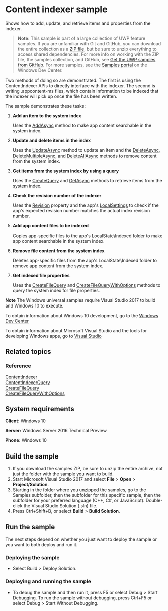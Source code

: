 ﻿<!---
  category: Data
  samplefwlink: http://go.microsoft.com/fwlink/p/?LinkId=620524
--->

# Content indexer sample

Shows how to add, update, and retrieve items and properties from the indexer. 

> **Note:** This sample is part of a large collection of UWP feature samples. 
> If you are unfamiliar with Git and GitHub, you can download the entire collection as a 
> [ZIP file](https://github.com/Microsoft/Windows-universal-samples/archive/master.zip), but be 
> sure to unzip everything to access shared dependencies. For more info on working with the ZIP file, 
> the samples collection, and GitHub, see [Get the UWP samples from GitHub](https://aka.ms/ovu2uq). 
> For more samples, see the [Samples portal](https://aka.ms/winsamples) on the Windows Dev Center. 

Two methods of doing so are demonstrated. 
The first is using the ContentIndexer APIs to directly interface with the indexer. The second is writing .appcontent-ms files, 
which contain information to be indexed that the indexer will pick up once the file has been written.

The sample demonstrates these tasks:

1.  **Add an item to the system index**

    Uses the [AddAsync](https://msdn.microsoft.com/library/windows/apps/dn298342) method to make app content searchable in the system index.

2.  **Update and delete items in the index**

    Uses the [UpdateAsync](https://msdn.microsoft.com/library/windows/apps/dn298355) method to update an item and the [DeleteAsync](https://msdn.microsoft.com/library/windows/apps/dn298348), [DeleteMultipleAsync](https://msdn.microsoft.com/library/windows/apps/dn298349), and [DeleteAllAsync](https://msdn.microsoft.com/library/windows/apps/dn298347) methods to remove content from the system index.

3.  **Get items from the system index by using a query**

    Uses the [CreateQuery](https://msdn.microsoft.com/library/windows/apps/dn298343) and [GetAsync](https://msdn.microsoft.com/library/windows/apps/dn298334) methods to retrieve items from the system index.

4.  **Check the revision number of the indexer**

    Uses the [Revision](https://msdn.microsoft.com/library/windows/apps/dn298354) property and the app's [LocalSettings](https://msdn.microsoft.com/library/windows/apps/br241622) to check if the app's expected revision number matches the actual index revision number.

5.  **Add app content files to be indexed**

    Copies app-specific files to the app's LocalState\\Indexed folder to make app content searchable in the system index.

6.  **Remove file content from the system index**

    Deletes app-specific files from the app's LocalState\\Indexed folder to remove app content from the system index.

7.  **Get indexed file properties**

    Uses the [CreateFileQuery](https://msdn.microsoft.com/library/windows/apps/br227252) and [CreateFileQueryWithOptions](https://msdn.microsoft.com/library/windows/apps/br211591) methods to query the system index for file properties.

**Note** The Windows universal samples require Visual Studio 2017 to build and Windows 10 to execute.
 
To obtain information about Windows 10 development, go to the [Windows Dev Center](http://go.microsoft.com/fwlink/?LinkID=532421)

To obtain information about Microsoft Visual Studio and the tools for developing Windows apps, go to [Visual Studio](http://go.microsoft.com/fwlink/?LinkID=532422)

## Related topics

### Reference

[ContentIndexer](https://msdn.microsoft.com/library/windows/apps/dn298331)  
[ContentIndexerQuery](https://msdn.microsoft.com/library/windows/apps/dn298332)  
[CreateFileQuery](https://msdn.microsoft.com/library/windows/apps/br227252)  
[CreateFileQueryWithOptions](https://msdn.microsoft.com/library/windows/apps/br211591)  

## System requirements

**Client:** Windows 10

**Server:** Windows Server 2016 Technical Preview

**Phone:** Windows 10

## Build the sample

1. If you download the samples ZIP, be sure to unzip the entire archive, not just the folder with the sample you want to build. 
2. Start Microsoft Visual Studio 2017 and select **File** \> **Open** \> **Project/Solution**.
3. Starting in the folder where you unzipped the samples, go to the Samples subfolder, then the subfolder for this specific sample, then the subfolder for your preferred language (C++, C#, or JavaScript). Double-click the Visual Studio Solution (.sln) file.
4. Press Ctrl+Shift+B, or select **Build** \> **Build Solution**.

## Run the sample

The next steps depend on whether you just want to deploy the sample or you want to both deploy and run it.

### Deploying the sample

- Select Build > Deploy Solution. 

### Deploying and running the sample

- To debug the sample and then run it, press F5 or select Debug >  Start Debugging. To run the sample without debugging, press Ctrl+F5 or select Debug > Start Without Debugging. 
